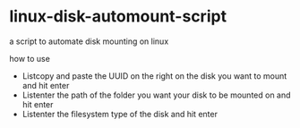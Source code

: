 # linux-disk-automount-script
a script to automate disk mounting on linux

how to use

- Listcopy and paste the UUID on the right on the disk you want to mount and hit enter
- Listenter the path of the folder you want your disk to be mounted on and hit enter
- Listenter the filesystem type of the disk and hit enter